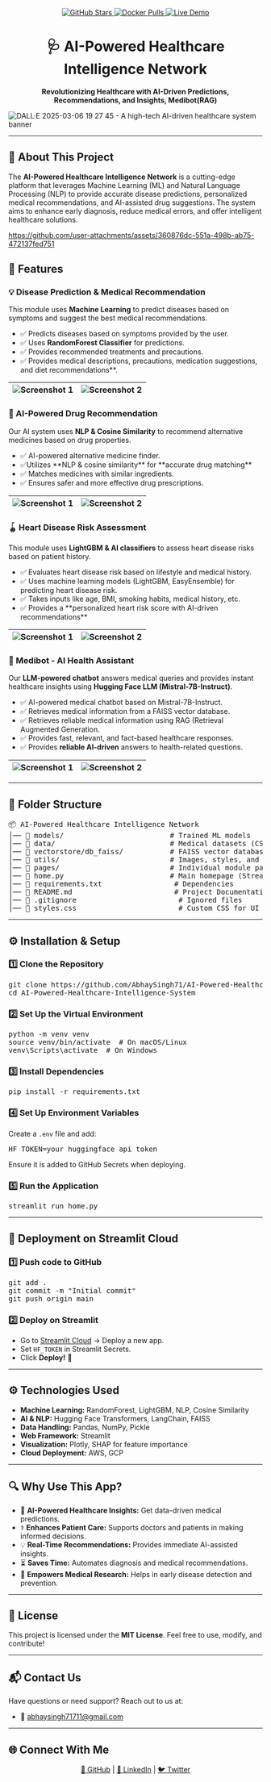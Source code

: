 <p align="center">
  <a href="https://github.com/AbhaySingh71/AI-Powered-Healthcare-Intelligence-System">
    <img src="https://img.shields.io/github/stars/AbhaySingh71/AI-Powered-Healthcare-Intelligence-System?style=social" alt="GitHub Stars">
  </a>
  <a href="https://hub.docker.com/r/abhaysingh71/ai-powered-healthcare-system">
    <img src="https://img.shields.io/docker/pulls/abhaysingh71/ai-powered-healthcare-system" alt="Docker Pulls">
  </a>
  <a href="https://ai-powered-healthcare-system.streamlit.app/">
    <img src="https://img.shields.io/badge/Live%20Demo-Streamlit-green?logo=streamlit" alt="Live Demo">
  </a>
</p>

<h1 align="center">🩺 AI-Powered Healthcare Intelligence Network</h1>

<p align="center">
  <strong>Revolutionizing Healthcare with AI-Driven Predictions, Recommendations, and Insights, Medibot(RAG)</strong>
  <br>
  
  ![DALL·E 2025-03-06 19 27 45 - A high-tech AI-driven healthcare system banner](https://github.com/user-attachments/assets/48ac86e6-51bd-40c4-8d96-638fafe9d4c6)
</p>

---

<h2>📌 About This Project</h2>
<p>
  The <strong>AI-Powered Healthcare Intelligence Network</strong> is a cutting-edge platform that leverages Machine Learning (ML) and Natural Language Processing (NLP) to provide 
  accurate disease predictions, personalized medical recommendations, and AI-assisted drug suggestions. The system aims to enhance early diagnosis, reduce medical errors, and 
  offer intelligent healthcare solutions.
</p>



https://github.com/user-attachments/assets/360876dc-551a-498b-ab75-472137fed751



<h2>🚀 Features</h2>

<h3>💡 Disease Prediction & Medical Recommendation</h3>
<p>
  This module uses <strong>Machine Learning</strong> to predict diseases based on symptoms and suggest the best medical recommendations.
</p>
<ul>
  <li>✅ Predicts diseases based on symptoms provided by the user.</li>
  <li>✅ Uses <strong>RandomForest Classifier</strong> for predictions.</li>
  <li>✅ Provides recommended treatments and precautions.</li>
  <li>✅ Provides medical descriptions, precautions, medication suggestions, and diet recommendations**.</li>
</ul>

| ![Screenshot 1](utils/img1.png) | ![Screenshot 2](utils/img2.png) |
|---------------------------------|---------------------------------|

<h3>💊 AI-Powered Drug Recommendation</h3>
<p>
  Our AI system uses <strong>NLP & Cosine Similarity</strong> to recommend alternative medicines based on drug properties.
</p>
<ul>
  <li>✅ AI-powered alternative medicine finder.</li>
   <li>✅Utilizes **NLP & cosine similarity** for **accurate drug matching**</li>
  <li>✅ Matches medicines with similar ingredients.</li>
  <li>✅ Ensures safer and more effective drug prescriptions.</li>
</ul>

| ![Screenshot 1](utils/img3.png) | ![Screenshot 2](utils/img4.png) |
|---------------------------------|---------------------------------|


<h3>🪀 Heart Disease Risk Assessment</h3>
<p>
  This module uses <strong>LightGBM & AI classifiers</strong> to assess heart disease risks based on patient history.
</p>
<ul>
  <li>✅ Evaluates heart disease risk based on lifestyle and medical history.</li>
  <li>✅ Uses machine learning models (LightGBM, EasyEnsemble) for predicting heart disease risk.  </li>
  <li>✅ Takes inputs like age, BMI, smoking habits, medical history, etc.</li>
  <li>✅ Provides a **personalized heart risk score with AI-driven recommendations**</li>
</ul>

| ![Screenshot 1](utils/img5.png) | ![Screenshot 2](utils/img6.png) |
|---------------------------------|---------------------------------|

<h3>🤖 Medibot - AI Health Assistant</h3>
<p>
  Our <strong>LLM-powered chatbot</strong> answers medical queries and provides instant healthcare insights using <strong>Hugging Face LLM (Mistral-7B-Instruct)</strong>.
</p>
<ul>
  <li>✅ AI-powered medical chatbot based on Mistral-7B-Instruct.</li>
  <li>✅ Retrieves medical information from a FAISS vector database.</li>
  <li>✅ Retrieves reliable medical information using RAG (Retrieval Augmented Generation.</li>
  <li>✅ Provides fast, relevant, and fact-based healthcare responses.</li>
  <li>✅ Provides <strong>reliable AI-driven</strong> answers to health-related questions.</li>
</ul>

| ![Screenshot 1](utils/img7.png) | ![Screenshot 2](utils/img8.png) |
|---------------------------------|---------------------------------|


---

<h2>📂 Folder Structure</h2>
<pre>
📦 AI-Powered Healthcare Intelligence Network
│── 📂 models/                         # Trained ML models
│── 📂 data/                           # Medical datasets (CSV)
│── 📂 vectorstore/db_faiss/           # FAISS vector database
│── 📂 utils/                          # Images, styles, and helper files
│── 📂 pages/                          # Individual module pages
│── 📜 home.py                         # Main homepage (Streamlit UI)
│── 📜 requirements.txt                 # Dependencies
│── 📜 README.md                        # Project Documentation
│── 📜 .gitignore                        # Ignored files
│── 📜 styles.css                        # Custom CSS for UI
</pre>

---

<h2>⚙️ Installation & Setup</h2>

<h3>1️⃣ Clone the Repository</h3>
<pre>
git clone https://github.com/AbhaySingh71/AI-Powered-Healthcare-Intelligence-System.git
cd AI-Powered-Healthcare-Intelligence-System
</pre>

<h3>2️⃣ Set Up the Virtual Environment</h3>
<pre>
python -m venv venv
source venv/bin/activate  # On macOS/Linux
venv\Scripts\activate  # On Windows
</pre>

<h3>3️⃣ Install Dependencies</h3>
<pre>
pip install -r requirements.txt
</pre>

<h3>4️⃣ Set Up Environment Variables</h3>
<p>Create a <code>.env</code> file and add:</p>
<pre>
HF_TOKEN=your_huggingface_api_token
</pre>
<p>Ensure it is added to GitHub Secrets when deploying.</p>

<h3>5️⃣ Run the Application</h3>
<pre>
streamlit run home.py
</pre>

---

<h2>🚀 Deployment on Streamlit Cloud</h2>
<h3>1️⃣ Push code to GitHub</h3>
<pre>
git add .
git commit -m "Initial commit"
git push origin main
</pre>

<h3>2️⃣ Deploy on Streamlit</h3>
<ul>
  <li>Go to <a href="https://share.streamlit.io/">Streamlit Cloud</a> → Deploy a new app.</li>
  <li>Set <code>HF_TOKEN</code> in Streamlit Secrets.</li>
  <li>Click <strong>Deploy!</strong> 🎉</li>
</ul>

---



<h2>⚙️ Technologies Used</h2>
<ul>
  <li><strong>Machine Learning:</strong> RandomForest, LightGBM, NLP, Cosine Similarity</li>
  <li><strong>AI & NLP:</strong> Hugging Face Transformers, LangChain, FAISS</li>
  <li><strong>Data Handling:</strong> Pandas, NumPy, Pickle</li>
  <li><strong>Web Framework:</strong> Streamlit</li>
  <li><strong>Visualization:</strong> Plotly, SHAP for feature importance</li>
  <li><strong>Cloud Deployment:</strong> AWS, GCP</li>
</ul>

---

<h2>🔍 Why Use This App?</h2>
<ul>
  <li>🏥 <strong>AI-Powered Healthcare Insights:</strong> Get data-driven medical predictions.</li>
  <li>⚕️ <strong>Enhances Patient Care:</strong> Supports doctors and patients in making informed decisions.</li>
  <li>💡 <strong>Real-Time Recommendations:</strong> Provides immediate AI-assisted insights.</li>
  <li>⏳ <strong>Saves Time:</strong> Automates diagnosis and medical recommendations.</li>
  <li>🔬 <strong>Empowers Medical Research:</strong> Helps in early disease detection and prevention.</li>
</ul>

---

<h2>📜 License</h2>
<p>
  This project is licensed under the <strong>MIT License</strong>. Feel free to use, modify, and contribute!
</p>

---

<h2>📬 Contact Us</h2>
<p>Have questions or need support? Reach out to us at:</p>
<ul>
  <li>📧 <a href="mailto:abhaysingh71711@gmail.com">abhaysingh71711@gmail.com</a></li>
</ul>

---

<h2>🌐 Connect With Me</h2>
<p align="center">
  <a href="https://github.com/abhaysingh71711" target="_blank">🐙 GitHub</a> |
  <a href="https://linkedin.com/in/abhaysingh71711" target="_blank">🔗 LinkedIn</a> |
  <a href="https://twitter.com/abhaysingh71711" target="_blank"> 🐦 Twitter</a>
</p>
